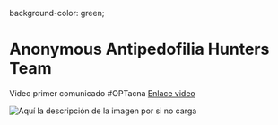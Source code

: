 background-color: green;
# Anonymous Antipedofilia Hunters Team

Video primer comunicado #OPTacna [Enlace video](https://youtu.be/aDACorIaxNw)




![Aquí la descripción de la imagen por si no carga](https://pbs.twimg.com/profile_images/1288723717380603904/j7ZTS33w_400x400.jpg)
